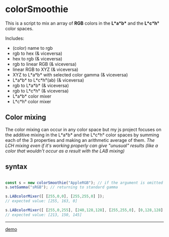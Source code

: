 # colorSmoothie
This is a script to mix an array of **RGB** colors in the **L\*a\*b\*** and the **L\*c\*h°** color spaces.

Includes:
* (color) name to rgb
* rgb to hex (& viceversa)
* hex to rgb (& viceversa)
* rgb to linear RGB (& viceversa)
* linear RGB to XYZ (& viceversa)
* XYZ to L\*a\*b\* with selected color gamma (& viceversa)
* L\*a\*b\* to L\*c\*h°(ab) (& viceversa)
* rgb to L\*a\*b\* (& viceversa)
* rgb to L\*c\*h° (& viceversa)
* L\*a\*b\* color mixer
* L\*c\*h° color mixer

## Color mixing

The color mixing can occur in any color space but my js project focuses on the additive mixing in the L\*a\*b\* and the L\*c\*h° color spaces by summing each of the 3 properties and making an arithmetic average of them.
*The LCH mixing even if it's working properly can give "unusual" results (like a color that wouldn't occur as a result with the LAB mixing)*

## syntax
```javascript

const s = new colorSmoothie("AppleRGB"); // if the argument is omitted the standard value is "sRGB"
s.setGamma("sRGB"); // returning to standard gamma

s.LABcolorMixer([ [255,0,0], [255,255,0] ]); 
// expected value: [255, 163, 0]

s.LABcolorMixer([ [255,0,255], [240,128,128], [255,255,0], [0,128,128] ]); 
// expected value: [213, 150, 145] 

```
---
[demo](https://phantom22.github.io/colorSmoothie/)
